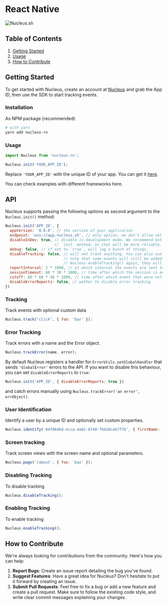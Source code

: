 # React Native

![Nucleus.sh](https://intriguing-lemonade-efa.notion.site/image/https%3A%2F%2Fs3-us-west-2.amazonaws.com%2Fsecure.notion-static.com%2F98020d0c-fd01-43ff-a29e-8f1c8f30de4b%2Fmsdncsmcnsm.jpg?table=block\&id=db0f27a3-321c-400e-9ca7-db0213d1dee1)

## Table of Contents

1. [Getting Started](broken-reference)
2. [Usage](broken-reference)
3. [How to Contribute](broken-reference)

## Getting Started

To get started with Nucleus, create an account at [Nucleus](https://dash.nucleus.sh/login) and grab the App ID, then use the SDK to start tracking events.

### Installation

As NPM package (recommended)

```bash
# with yarn
yarn add nucleus-rn
```

### Usage

```javascript
import Nucleus from 'nucleus-rn';

Nucleus.init('YOUR_APP_ID');
```

Replace `'YOUR_APP_ID'` with the unique ID of your app. You can get it [here](https://dash.nucleus.sh/account).

You can check examples with different frameworks here.

## API

Nucleus supports passing the following options as second argument to the `Nucleus.init()` method:

```js
Nucleus.init('APP_ID', {
  appVersion: '0.0.0', // the version of your application
  endpoint: 'wss://app.nucleus.sh', // only option, we don't allow self hosting yet :(
  disableInDev: true, // disable in development mode. We recommend not to call
                      // `init` method, as that will be more reliable.
  debug: false, // if set to `true`, will log a bunch of things.
  disableTracking: false, // will not track anything. You can also use `Nucleus.disableTracking()`.
                          // note that some events will still be added to the queue, so if you call
                          // Nucleus.enableTracking() again, they will be sent to the server.
  reportInterval: 2 * 1000, // at which interval the events are sent to the server.
  sessionTimeout: 60 * 30 * 1000, // time after which the session is ended
  cutoff: 60 * 60 * 48 * 1000, // time after which event that were not sent yet are deleted
  disableErrorReports: false, // wether to disable error tracking
})
```

### Tracking

Track events with optional custom data

```javascript
Nucleus.track("click", { foo: 'bar' });
```

### Error Tracking

Track errors with a name and the Error object.

```javascript
Nucleus.trackError(name, error);
```

By default Nucleus registers a handler for `ErrorUtils.setGlobalHandler` that sends `'GlobalError'` errors to the API. If you want to disable this behaviour, you can set `disableErrorReports` to `true`:

```js
Nucleus.init('APP_ID', { disableErrorReports: true })
```

and catch errors manually using `Nucleus.trackError('an error', errObject)`.

### User Identification

Identify a user by a unique ID and optionally set custom properties.

```javascript
Nucleus.identify('04f8846d-ecca-4a81-8740-f6428ceb7f7b', { firstName: 'Jordan', lastName: 'Walke' });
```

### Screen tracking

Track screen views with the screen name and optional parameters.

```javascript
Nucleus.page('/about', { foo: 'baz' });
```

### Disabling Tracking

To disable tracking

```javascript
Nucleus.disableTracking();
```

### Enabling Tracking

To enable tracking

```javascript
Nucleus.enableTracking();
```

## How to Contribute

We're always looking for contributions from the community. Here's how you can help:

1. **Report Bugs**: Create an issue report detailing the bug you've found.
2. **Suggest Features**: Have a great idea for Nucleus? Don't hesitate to put it forward by creating an issue.
3. **Submit Pull Requests**: Feel free to fix a bug or add a new feature and create a pull request. Make sure to follow the existing code style, and write clear commit messages explaining your changes.
